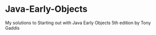 ﻿# Java-Early-Objects
My solutions to 
Starting out with Java Early Objects 5th edition by Tony Gaddis
